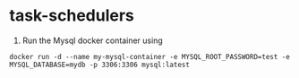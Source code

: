 # task-schedulers

1) Run the Mysql docker container using
 ```
 docker run -d --name my-mysql-container -e MYSQL_ROOT_PASSWORD=test -e MYSQL_DATABASE=mydb -p 3306:3306 mysql:latest
 ```